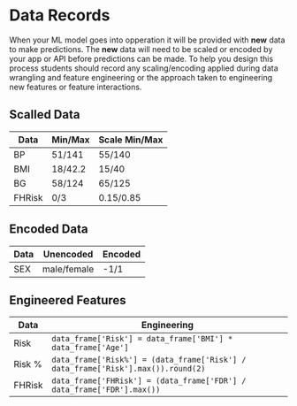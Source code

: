# Data Records

When your ML model goes into opperation it will be provided with **new** data to make predictions. The **new** data will need to be scaled or encoded by your app or API before predictions can be made. To help you design this process students should record any scaling/encoding applied during data wrangling and feature engineering or the approach taken to engineering new features or feature interactions.

## Scalled Data

| Data   | Min/Max | Scale Min/Max |
| ------ | ------- | ------------- |
| BP     | 51/141  | 55/140        |
| BMI    | 18/42.2 | 15/40         |
| BG     | 58/124  | 65/125        |
| FHRisk | 0/3     | 0.15/0.85     |

## Encoded Data

| Data | Unencoded   | Encoded |
| ---- | ----------- | ------- |
| SEX  | male/female | -1/1    |

## Engineered Features

| Data   | Engineering                                                                      |
| ------ | -------------------------------------------------------------------------------- |
| Risk   | `data_frame['Risk'] = data_frame['BMI'] * data_frame['Age']`                     |
| Risk % | `data_frame['Risk%'] = (data_frame['Risk'] / data_frame['Risk'].max()).round(2)` |
| FHRisk | `data_frame['FHRisk'] = (data_frame['FDR'] / data_frame['FDR'].max())`           |
